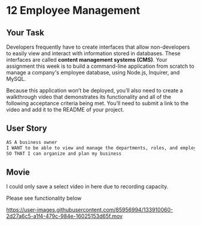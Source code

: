  # 12 Employee Management 

## Your Task

Developers frequently have to create interfaces that allow non-developers to easily view and interact with information stored in databases. These interfaces are called **content management systems (CMS)**. Your assignment this week is to build a command-line application from scratch to manage a company's employee database, using Node.js, Inquirer, and MySQL.

Because this application won’t be deployed, you’ll also need to create a walkthrough video that demonstrates its functionality and all of the following acceptance criteria being met. You’ll need to submit a link to the video and add it to the README of your project.

## User Story

```md
AS A business owner
I WANT to be able to view and manage the departments, roles, and employees in my company
SO THAT I can organize and plan my business
```

## Movie

I could only save a select video in here due to recording capacity. 

Please see functionality below 

https://user-images.githubusercontent.com/85956994/133910060-2d27a6c5-a1f4-479c-984e-16025153d65f.mov

